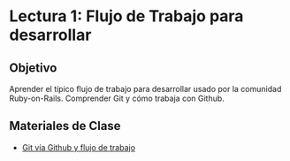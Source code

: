 Lectura 1: Flujo de Trabajo para desarrollar
============================================

Objetivo
---------

Aprender el típico flujo de trabajo para desarrollar usado por la comunidad Ruby-on-Rails. Comprender Git y cómo trabaja con Github.

Materiales de Clase
-------------------

* [Git vía Github y flujo de trabajo](1.1-git-workflow.md)


